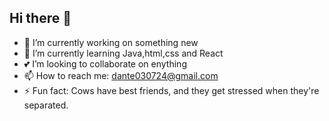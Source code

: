 ## Hi there 👋


- 🔭 I’m currently working on something new
- 🌱 I’m currently learning Java,html,css and React
- 💕 I’m looking to collaborate on enything
- 📫 How to reach me: dante030724@gmail.com
- ⚡ Fun fact: Cows have best friends, and they get stressed when they're separated.
